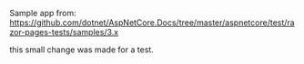 Sample app from: https://github.com/dotnet/AspNetCore.Docs/tree/master/aspnetcore/test/razor-pages-tests/samples/3.x

this small change was made for a test.